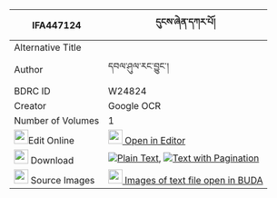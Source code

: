 |IFA447124|དུངས་ཞེན་དཀར་པོ། 
| --- | --- 
|Alternative Title |
|Author| དབལ་ཤུལ་རང་བྱུང་།
|BDRC ID | W24824
|Creator | Google OCR
|Number of Volumes| 1
|<img width="25" src="https://img.icons8.com/color/25/000000/edit-property.png">Edit Online| [<img width="25" src="https://avatars.githubusercontent.com/u/45091458?s=200&v=4"> Open in Editor](http://editor.openpecha.org/IFA447124)
|<img width="25" src="https://img.icons8.com/fluent/48/000000/download-2.png"/>  Download | [![](https://img.icons8.com/color/20/000000/txt.png)Plain Text](https://github.com/Openpecha/IFA447124/releases/download/v1/dung_shyen_karpo_plain_IFA447124.zip), [![](https://img.icons8.com/color/20/000000/txt.png)Text with Pagination](https://github.com/Openpecha/IFA447124/releases/download/v1/dung_shyen_karpo_pages_IFA447124.zip)
|<img width="25" src="https://img.icons8.com/plasticine/100/000000/pictures-folder.png"/>  Source Images | [<img width="25" src="https://library.bdrc.io/icons/BUDA-small.svg"> Images of text file open in BUDA](https://library.bdrc.io/show/bdr:W24824)